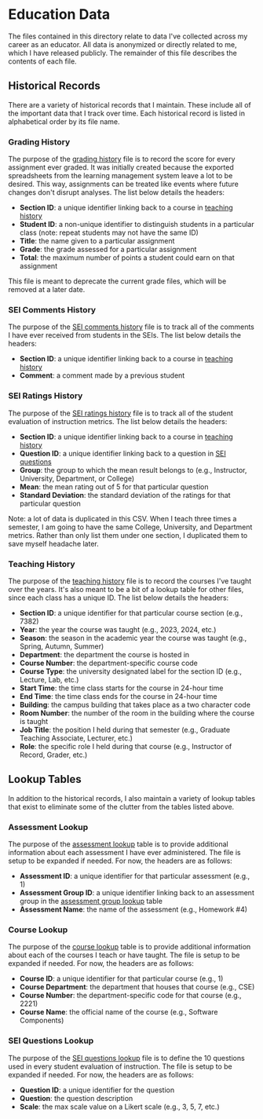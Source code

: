 # Education Data

The files contained in this directory relate to data I've collected
across my career as an educator. All data is anonymized or directly
related to me, which I have released publicly. The remainder of
this file describes the contents of each file.

## Historical Records

There are a variety of historical records that I maintain. These
include all of the important data that I track over time.
Each historical record is listed in alphabetical order by
its file name. 

### Grading History

The purpose of the [grading history](grading-history.csv) file is to
record the score for every assignment ever graded. It was initially
created because the exported spreadsheets from the learning management
system leave a lot to be desired. This way, assignments can be treated
like events where future changes don't disrupt analyses. The list below 
details the headers:

- **Section ID**: a unique identifier linking back to a course in [teaching history](teaching-history.csv)
- **Student ID**: a non-unique identifier to distinguish students in a particular class (note: 
  repeat students may not have the same ID)
- **Title**: the name given to a particular assignment
- **Grade**: the grade assessed for a particular assignment
- **Total**: the maximum number of points a student could earn on that assignment

This file is meant to deprecate the current grade files, which will be
removed at a later date.

### SEI Comments History

The purpose of the [SEI comments history](sei-comments-history.csv) file is to track
all of the comments I have ever received from students in the SEIs. The list
below details the headers:

- **Section ID**: a unique identifier linking back to a course in [teaching history](teaching-history.csv)
- **Comment**: a comment made by a previous student

### SEI Ratings History

The purpose of the [SEI ratings history](sei-ratings-history.csv) file is to track
all of the student evaluation of instruction metrics. The list
below details the headers:

- **Section ID**: a unique identifier linking back to a course in [teaching history](teaching-history.csv)
- **Question ID**: a unique identifier linking back to a question in [SEI questions](sei-questions-lookup.csv)
- **Group**: the group to which the mean result belongs to (e.g., Instructor, University, Department, or College)
- **Mean**: the mean rating out of 5 for that particular question
- **Standard Deviation**: the standard deviation of the ratings for that particular question

Note: a lot of data is duplicated in this CSV. When I teach three times a semester, I am going
to have the same College, University, and Department metrics. Rather than only list them under
one section, I duplicated them to save myself headache later. 

### Teaching History

The purpose of the [teaching history](teaching-history.csv) file is
to record the courses I've taught over the years. It's also meant
to be a bit of a lookup table for other files, since each class
has a unique ID. The list below details the headers:

- **Section ID**: a unique identifier for that particular course section (e.g., 7382)
- **Year**: the year the course was taught (e.g., 2023, 2024, etc.)
- **Season**: the season in the academic year the course was taught (e.g., Spring, Autumn, Summer)
- **Department**: the department the course is hosted in
- **Course Number**: the department-specific course code
- **Course Type**: the university designated label for the section ID (e.g., Lecture, Lab, etc.)
- **Start Time**: the time class starts for the course in 24-hour time
- **End Time**: the time class ends for the course in 24-hour time
- **Building**: the campus building that takes place as a two character code
- **Room Number**: the number of the room in the building where the course is taught
- **Job Title**: the position I held during that semester (e.g., Graduate Teaching Associate, Lecturer, etc.)
- **Role**: the specific role I held during that course (e.g., Instructor of Record, Grader, etc.)

## Lookup Tables

In addition to the historical records, I also maintain a variety
of lookup tables that exist to eliminate some of the clutter from
the tables listed above. 

### Assessment Lookup

The purpose of the [assessment lookup](assessment-lookup.csv) table is to
provide additional information about each assessment I have ever administered.
The file is setup to be expanded if needed. For now, the headers are as follows:

- **Assessment ID**: a unique identifier for that particular assessment (e.g., 1)
- **Assessment Group ID**: a unique identifier linking back to an assessment group in the [assessment group lookup](assessment-group-lookup.csv) table
- **Assessment Name**: the name of the assessment (e.g., Homework #4)

### Course Lookup

The purpose of the [course lookup](course-lookup.csv) table is to provide
additional information about each of the courses I teach or have taught.
The file is setup to be expanded if needed. For now, the headers are as
follows:

- **Course ID**: a unique identifier for that particular course (e.g., 1)
- **Course Department**: the department that houses that course (e.g., CSE)
- **Course Number**: the department-specific code for that course (e.g., 2221)
- **Course Name**: the official name of the course (e.g., Software Components)

### SEI Questions Lookup

The purpose of the [SEI questions lookup](sei-questions-lookup.csv) file is to define the 10 questions
used in every student evaluation of instruction. The file is setup to be
expanded if needed. For now, the headers are as follows:

- **Question ID**: a unique identifier for the question
- **Question**: the question description
- **Scale**: the max scale value on a Likert scale (e.g., 3, 5, 7, etc.)
